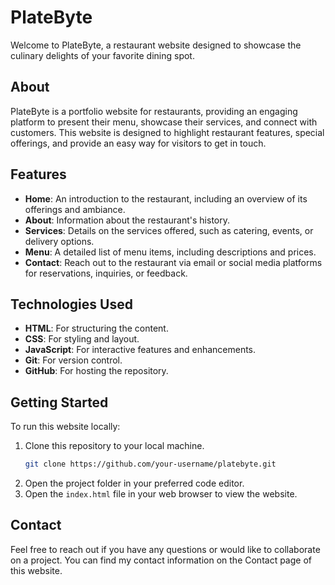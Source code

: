 
# PlateByte

Welcome to PlateByte, a restaurant website designed to showcase the culinary delights of your favorite dining spot.

## About

PlateByte is a portfolio website for restaurants, providing an engaging platform to present their menu, showcase their services, and connect with customers. This website is designed to highlight restaurant features, special offerings, and provide an easy way for visitors to get in touch.

## Features

- **Home**: An introduction to the restaurant, including an overview of its offerings and ambiance.
- **About**: Information about the restaurant's history.
- **Services**: Details on the services offered, such as catering, events, or delivery options.
- **Menu**: A detailed list of menu items, including descriptions and prices.
- **Contact**: Reach out to the restaurant via email or social media platforms for reservations, inquiries, or feedback.

## Technologies Used

- **HTML**: For structuring the content.
- **CSS**: For styling and layout.
- **JavaScript**: For interactive features and enhancements.
- **Git**: For version control.
- **GitHub**: For hosting the repository.

## Getting Started

To run this website locally:

1. Clone this repository to your local machine.
   ```bash
   git clone https://github.com/your-username/platebyte.git
   ```
2. Open the project folder in your preferred code editor.
3. Open the `index.html` file in your web browser to view the website.

## Contact

Feel free to reach out if you have any questions or would like to collaborate on a project. You can find my contact information on the Contact page of this website.

